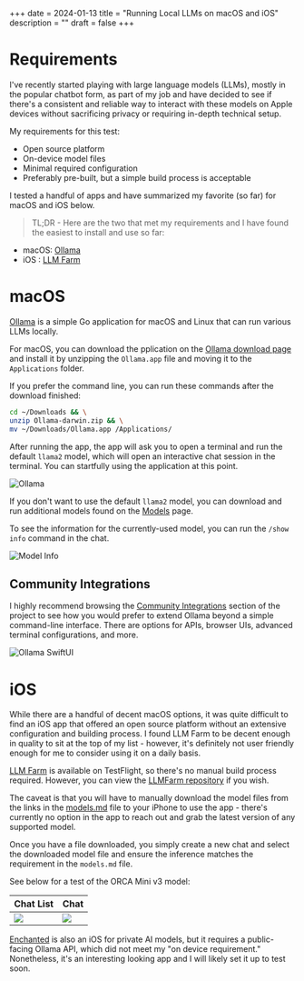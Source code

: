 +++
date = 2024-01-13
title = "Running Local LLMs on macOS and iOS"
description = ""
draft = false
+++

# Requirements

I've recently started playing with large language models (LLMs), mostly in the
popular chatbot form, as part of my job and have decided to see if there's a
consistent and reliable way to interact with these models on Apple devices
without sacrificing privacy or requiring in-depth technical setup.

My requirements for this test:

-   Open source platform
-   On-device model files
-   Minimal required configuration
-   Preferably pre-built, but a simple build process is acceptable

I tested a handful of apps and have summarized my favorite (so far) for macOS
and iOS below.

> TL;DR - Here are the two that met my requirements and I have found the easiest
> to install and use so far:

-   macOS: [Ollama](https://ollama.ai/)
-   iOS : [LLM Farm](https://llmfarm.site/)

# macOS

[Ollama](https://ollama.ai/) is a simple Go application for macOS and Linux that
can run various LLMs locally.

For macOS, you can download the pplication on the [Ollama download
page](https://ollama.ai/download/mac) and install it by unzipping the
`Ollama.app` file and moving it to the `Applications` folder.

If you prefer the command line, you can run these commands after the download
finished:

```sh
cd ~/Downloads && \
unzip Ollama-darwin.zip && \
mv ~/Downloads/Ollama.app /Applications/
```

After running the app, the app will ask you to open a terminal and run the
default `llama2` model, which will open an interactive chat session in the
terminal. You can startfully using the application at this point.

![Ollama](https://img.cleberg.net/blog/20240113-local-llm/ollama.png)

If you don't want to use the default `llama2` model, you can download and run
additional models found on the [Models](https://ollama.ai/library) page.

To see the information for the currently-used model, you can run the `/show
info` command in the chat.

![Model Info](https://img.cleberg.net/blog/20240113-local-llm/ollama_info.png)

## Community Integrations

I highly recommend browsing the [Community
Integrations](https://github.com/jmorganca/ollama#community-integrations)
section of the project to see how you would prefer to extend Ollama beyond a
simple command-line interface. There are options for APIs, browser UIs, advanced
terminal configurations, and more.

![Ollama
SwiftUI](https://img.cleberg.net/blog/20240113-local-llm/ollama-swiftui.png)

# iOS

While there are a handful of decent macOS options, it was quite difficult to
find an iOS app that offered an open source platform without an extensive
configuration and building process. I found LLM Farm to be decent enough in
quality to sit at the top of my list - however, it's definitely not user
friendly enough for me to consider using it on a daily basis.

[LLM Farm](https://llmfarm.site/) is available on TestFlight, so there's no
manual build process required. However, you can view the [LLMFarm
repository](https://github.com/guinmoon/LLMFarm) if you wish.

The caveat is that you will have to manually download the model files from the
links in the
[models.md](https://github.com/guinmoon/LLMFarm/blob/main/models.md) file to
your iPhone to use the app - there's currently no option in the app to reach out
and grab the latest version of any supported model.

Once you have a file downloaded, you simply create a new chat and select the
downloaded model file and ensure the inference matches the requirement in the
`models.md` file.

See below for a test of the ORCA Mini v3 model:

| Chat List                                                               | Chat                                                              |
| ----------------------------------------------------------------------- | ----------------------------------------------------------------- |
| ![](https://img.cleberg.net/blog/20240113-local-llm/llm_farm_chats.png) | ![](https://img.cleberg.net/blog/20240113-local-llm/llm_farm.png) |

[Enchanted](https://github.com/AugustDev/enchanted) is also an iOS for private
AI models, but it requires a public-facing Ollama API, which did not meet my "on
device requirement." Nonetheless, it's an interesting looking app and I will
likely set it up to test soon.
